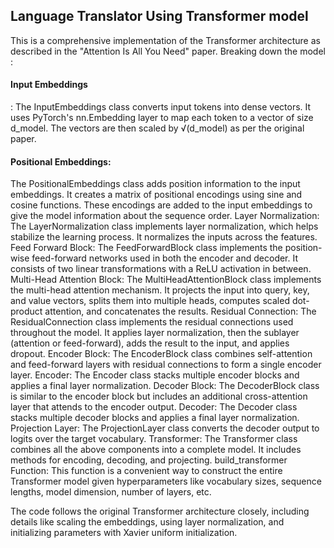 <h2>Language Translator Using Transformer model </h2>
<P>This is a comprehensive implementation of the Transformer architecture as described in the "Attention Is All You Need" paper. Breaking down the model : <br>

<H4>Input Embeddings</H4>:
The InputEmbeddings class converts input tokens into dense vectors. It uses PyTorch's nn.Embedding layer to map each token to a vector of size d_model. The vectors are then scaled by √(d_model) as per the original paper.<br>
<h4>Positional Embeddings:</h4>
The PositionalEmbeddings class adds position information to the input embeddings. It creates a matrix of positional encodings using sine and cosine functions. These encodings are added to the input embeddings to give the model information about the sequence order.
Layer Normalization:<br>
The LayerNormalization class implements layer normalization, which helps stabilize the learning process. It normalizes the inputs across the features.
Feed Forward Block:
The FeedForwardBlock class implements the position-wise feed-forward networks used in both the encoder and decoder. It consists of two linear transformations with a ReLU activation in between.
Multi-Head Attention Block:
The MultiHeadAttentionBlock class implements the multi-head attention mechanism. It projects the input into query, key, and value vectors, splits them into multiple heads, computes scaled dot-product attention, and concatenates the results.
Residual Connection:
The ResidualConnection class implements the residual connections used throughout the model. It applies layer normalization, then the sublayer (attention or feed-forward), adds the result to the input, and applies dropout.
Encoder Block:
The EncoderBlock class combines self-attention and feed-forward layers with residual connections to form a single encoder layer.
Encoder:
The Encoder class stacks multiple encoder blocks and applies a final layer normalization.
Decoder Block:
The DecoderBlock class is similar to the encoder block but includes an additional cross-attention layer that attends to the encoder output.
Decoder:
The Decoder class stacks multiple decoder blocks and applies a final layer normalization.
Projection Layer:
The ProjectionLayer class converts the decoder output to logits over the target vocabulary.
Transformer:
The Transformer class combines all the above components into a complete model. It includes methods for encoding, decoding, and projecting.
build_transformer Function:
This function is a convenient way to construct the entire Transformer model given hyperparameters like vocabulary sizes, sequence lengths, model dimension, number of layers, etc.

The code follows the original Transformer architecture closely, including details like scaling the embeddings, using layer normalization, and initializing parameters with Xavier uniform initialization.</P>

